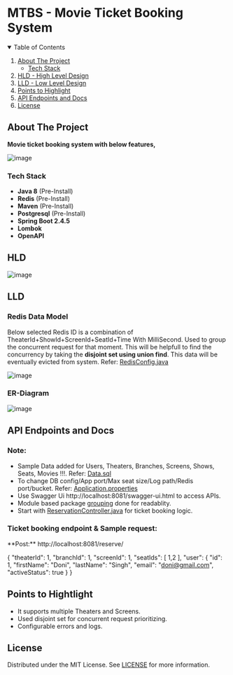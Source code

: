 # MTBS - Movie Ticket Booking System 

<!-- TABLE OF CONTENTS -->
<details open="open">
  <summary>Table of Contents</summary>
  <ol>
    <li>
      <a href="#about-the-project">About The Project</a>
      <ul>
        <li><a href="#tech-stack">Tech Stack</a></li>
      </ul>
    </li>
      <li>
      <a href="#hld">HLD - High Level Design</a>
    </li>
     <li>
      <a href="#lld">LLD - Low Level Design</a>
    </li>
     <li>
      <a href="#tech-stack">Points to Highlight</a>
     </li>
      </ul>
    </li>
     <li>
      <a href="#api-endpoints-and-docs">API Endpoints and Docs</a>
    </li>
    <li><a href="#license">License</a></li>
  </ol>
</details>



<!-- ABOUT THE PROJECT -->
## About The Project

**Movie ticket booking system with below features,**

![image](https://user-images.githubusercontent.com/65528044/127213353-debc698f-3e14-4f8c-a606-2e35c436e015.png)


### Tech Stack

* **Java 8** (Pre-Install)
* **Redis**  (Pre-Install)
* **Maven** (Pre-Install)
* **Postgresql**  (Pre-Install)
* **Spring Boot 2.4.5**
* **Lombok**
* **OpenAPI**


<!-- HLD -->
## HLD

![image](https://user-images.githubusercontent.com/65528044/127534456-7729a3aa-6936-486d-84ed-5af1b8c2fa70.png)




<!-- LLD -->
## LLD

### Redis Data Model
Below selected Redis ID is a combination of TheaterId+ShowId+ScreenId+SeatId+Time With MilliSecond. Used to group the concurrent request for that moment. This will be helpfull to find the concurrency by taking the **disjoint set using union find**. This data will be eventually evicted from system. Refer: [RedisConfig.java][redisconf] 

![image](https://user-images.githubusercontent.com/65528044/127560617-026402de-c518-4b7b-aabc-5f2e14736195.png)

### ER-Diagram

![image](https://user-images.githubusercontent.com/65528044/127528231-95e773dc-22e9-4316-beae-d9850779be36.png)


## API Endpoints and Docs

### **Note:** 
* Sample Data added for Users, Theaters, Branches, Screens, Shows, Seats, Movies !!!. Refer:  [Data.sql][data] 
* To change DB config/App port/Max seat size/Log path/Redis port/bucket. Refer: [Application.properties][application] 
* Use Swagger Ui http://localhost:8081/swagger-ui.html to access APIs.
* Module based package [grouping][group] done for readablity.
* Start with [ReservationController.java][reservationcontroller] for ticket booking logic.



### Ticket booking endpoint & Sample request: 
<p>
**Post:** http://localhost:8081/reserve/

{
  "theaterId": 1,
  "branchId": 1,
  "screenId": 1,
  "seatIds": [
    1,2
  ],
  "user": {
    "id": 1,
    "firstName": "Doni",
    "lastName": "Singh",
    "email": "doni@gmail.com",
    "activeStatus": true
  }
}
</p>

## Points to Hightlight

* It supports multiple Theaters and Screens.
* Used disjoint set for concurrent request prioritizing.
* Configurable errors and logs. 


<!-- LICENSE -->
## License

Distributed under the MIT License. See [LICENSE][license-url] for more information.




<!-- MARKDOWN LINKS & IMAGES -->
[license-url]: https://github.com/MukeshStorge/MTBS/blob/main/LICENSE
[data]: https://github.com/MukeshStorge/MTBS/blob/main/src/main/resources/data.sql
[application]: https://github.com/MukeshStorge/MTBS/blob/main/src/main/resources/application.properties
[reservationcontroller]: https://github.com/MukeshStorge/MTBS/blob/main/src/main/java/com/mtbs/reservation/ReservationController.java
[redisconf]: https://github.com/MukeshStorge/MTBS/blob/main/src/main/java/com/mtbs/configs/RedisConfig.java
[group]: https://github.com/MukeshStorge/MTBS/tree/main/src/main/java/com/mtbs
